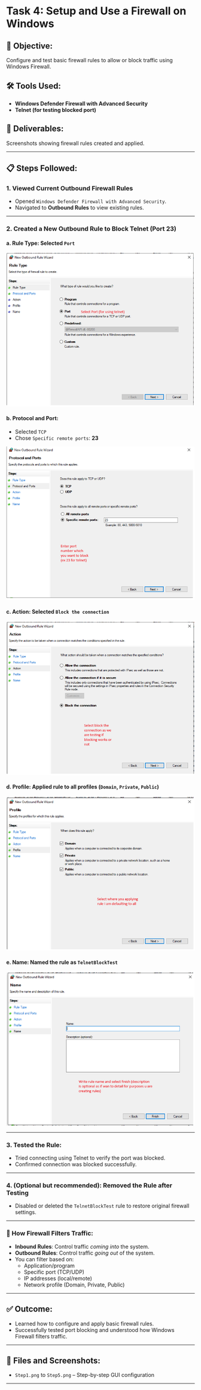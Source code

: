 # Task 4: Setup and Use a Firewall on Windows

## 🎯 Objective:
Configure and test basic firewall rules to allow or block traffic using Windows Firewall.

## 🛠 Tools Used:
- **Windows Defender Firewall with Advanced Security**
- **Telnet (for testing blocked port)**

## 📸 Deliverables:
Screenshots showing firewall rules created and applied.

---

## 📋 Steps Followed:

### 1. Viewed Current Outbound Firewall Rules
- Opened `Windows Defender Firewall with Advanced Security`.
- Navigated to **Outbound Rules** to view existing rules.

---

### 2. Created a New Outbound Rule to Block Telnet (Port 23)

#### a. **Rule Type**: Selected `Port`  
![Step1.png](https://github.com/TanmayButani/Elevate_Labs_Internship/blob/main/Task%204/Step1.png)

#### b. **Protocol and Port**: 
- Selected `TCP`
- Chose `Specific remote ports`: **23**
  
![Step2.png](https://github.com/TanmayButani/Elevate_Labs_Internship/blob/main/Task%204/Step2.png)

#### c. **Action**: Selected `Block the connection`  
![Step3.png](https://github.com/TanmayButani/Elevate_Labs_Internship/blob/main/Task%204/Step3.png)

#### d. **Profile**: Applied rule to all profiles (`Domain`, `Private`, `Public`)  
![Step4.png](https://github.com/TanmayButani/Elevate_Labs_Internship/blob/main/Task%204/Step4.png)

#### e. **Name**: Named the rule as `TelnetBlockTest`  
![Step5.png](https://github.com/TanmayButani/Elevate_Labs_Internship/blob/main/Task%204/Step5.png)

---

### 3. Tested the Rule:
- Tried connecting using Telnet to verify the port was blocked.
- Confirmed connection was blocked successfully.

---

### 4. (Optional but recommended): Removed the Rule after Testing
- Disabled or deleted the `TelnetBlockTest` rule to restore original firewall settings.

---

### 🧪 How Firewall Filters Traffic:

- **Inbound Rules**: Control traffic *coming into* the system.
- **Outbound Rules**: Control traffic *going out* of the system.
- You can filter based on:
  - Application/program
  - Specific port (TCP/UDP)
  - IP addresses (local/remote)
  - Network profile (Domain, Private, Public)

---

## ✅ Outcome:
- Learned how to configure and apply basic firewall rules.
- Successfully tested port blocking and understood how Windows Firewall filters traffic.

---

## 📁 Files and Screenshots:
- `Step1.png` to `Step5.png` – Step-by-step GUI configuration

---

